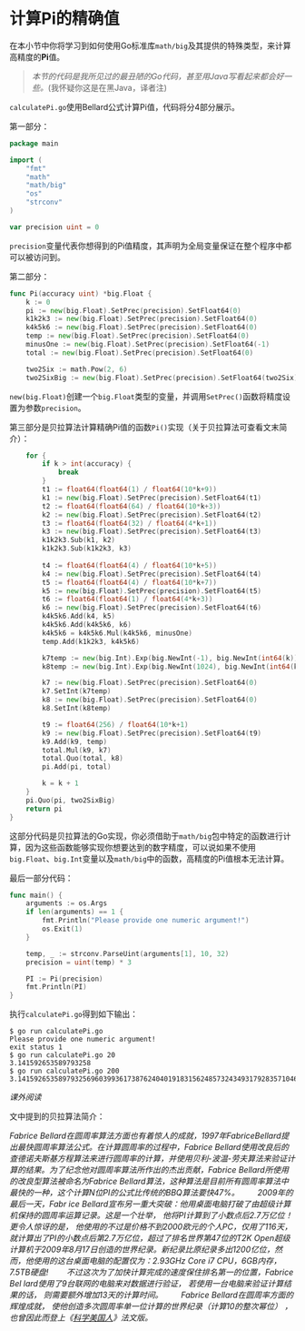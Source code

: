 # 计算Pi的精确值

在本小节中你将学习到如何使用Go标准库`math/big`及其提供的特殊类型，来计算高精度的**Pi**值。

> *本节的代码是我所见过的最丑陋的Go代码，甚至用Java写看起来都会好一些。*(我怀疑你这是在黑Java，译者注)

`calculatePi.go`使用Bellard公式计算Pi值，代码将分4部分展示。

第一部分：

```go
package main

import (
	"fmt"
	"math"
	"math/big"
	"os"
	"strconv"
)

var precision uint = 0
```

`precision`变量代表你想得到的Pi值精度，其声明为全局变量保证在整个程序中都可以被访问到。

第二部分：

```go
func Pi(accuracy uint) *big.Float {
	k := 0
	pi := new(big.Float).SetPrec(precision).SetFloat64(0)
	k1k2k3 := new(big.Float).SetPrec(precision).SetFloat64(0)
	k4k5k6 := new(big.Float).SetPrec(precision).SetFloat64(0)
	temp := new(big.Float).SetPrec(precision).SetFloat64(0)
	minusOne := new(big.Float).SetPrec(precision).SetFloat64(-1)
	total := new(big.Float).SetPrec(precision).SetFloat64(0)

	two2Six := math.Pow(2, 6)
	two2SixBig := new(big.Float).SetPrec(precision).SetFloat64(two2Six)
```

`new(big.Float)`创建一个`big.Float`类型的变量，并调用`SetPrec()`函数将精度设置为参数`precision`。

第三部分是贝拉算法计算精确Pi值的函数`Pi()`实现（关于贝拉算法可查看文末简介）：

```go
	for {
		if k > int(accuracy) {
			break
		}
		t1 := float64(float64(1) / float64(10*k+9))
		k1 := new(big.Float).SetPrec(precision).SetFloat64(t1)
		t2 := float64(float64(64) / float64(10*k+3))
		k2 := new(big.Float).SetPrec(precision).SetFloat64(t2)
		t3 := float64(float64(32) / float64(4*k+1))
		k3 := new(big.Float).SetPrec(precision).SetFloat64(t3)
		k1k2k3.Sub(k1, k2)
		k1k2k3.Sub(k1k2k3, k3)
	
		t4 := float64(float64(4) / float64(10*k+5))
		k4 := new(big.Float).SetPrec(precision).SetFloat64(t4)
		t5 := float64(float64(4) / float64(10*k+7))
		k5 := new(big.Float).SetPrec(precision).SetFloat64(t5)
		t6 := float64(float64(1) / float64(4*k+3))
		k6 := new(big.Float).SetPrec(precision).SetFloat64(t6)
		k4k5k6.Add(k4, k5)
		k4k5k6.Add(k4k5k6, k6)
		k4k5k6 = k4k5k6.Mul(k4k5k6, minusOne)
		temp.Add(k1k2k3, k4k5k6)

		k7temp := new(big.Int).Exp(big.NewInt(-1), big.NewInt(int64(k)), nil)
		k8temp := new(big.Int).Exp(big.NewInt(1024), big.NewInt(int64(k)), nil)

		k7 := new(big.Float).SetPrec(precision).SetFloat64(0)
		k7.SetInt(k7temp)
		k8 := new(big.Float).SetPrec(precision).SetFloat64(0)
		k8.SetInt(k8temp)

		t9 := float64(256) / float64(10*k+1)
		k9 := new(big.Float).SetPrec(precision).SetFloat64(t9)
		k9.Add(k9, temp)
		total.Mul(k9, k7)
		total.Quo(total, k8)
		pi.Add(pi, total)

		k = k + 1
	}
	pi.Quo(pi, two2SixBig)
	return pi
}
```

这部分代码是贝拉算法的Go实现，你必须借助于`math/big`包中特定的函数进行计算，因为这些函数能够实现你想要达到的数字精度，可以说如果不使用`big.Float`、`big.Int`变量以及`math/big`中的函数，高精度的Pi值根本无法计算。

最后一部分代码：

```go
func main() {
	arguments := os.Args
	if len(arguments) == 1 {
		fmt.Println("Please provide one numeric argument!")
		os.Exit(1)
	}

	temp, _ := strconv.ParseUint(arguments[1], 10, 32)
	precision = uint(temp) * 3

	PI := Pi(precision)
	fmt.Println(PI)
}
```

执行`calculatePi.go`得到如下输出：

```shell
$ go run calculatePi.go
Please provide one numeric argument!
exit status 1
$ go run calculatePi.go 20
3.141592653589793258
$ go run calculatePi.go 200
3.141592653589793256960399361738762404019183156248573243493179283571046450248913467118511784317615354282017929416292809050813937875283435610586313363548602436768047706489838924381929
```

*课外阅读*

文中提到的贝拉算法简介：

*Fabrice Bellard在圆周率算法方面也有着惊人的成就，1997年FabriceBellard提出最快圆周率算法公式。在计算圆周率的过程中，Fabrice Bellard使用改良后的查德诺夫斯基方程算法来进行圆周率的计算，并使用贝利-波温-劳夫算法来验证计算的结果。为了纪念他对圆周率算法所作出的杰出贡献，Fabrice Bellard所使用的改良型算法被命名为Fabrice Bellard算法，这种算法是目前所有圆周率算法中最快的一种，这个计算N位PI的公式比传统的BBQ算法要快47%。
　　2009年的最后一天，Fabr ice Bellard宣布另一重大突破：他用桌面电脑打破了由超级计算机保持的圆周率运算记录。这是一个壮举， 他将PI计算到了小数点后2.7万亿位！更令人惊讶的是， 他使用的不过是价格不到2000欧元的个人PC，仅用了116天，就计算出了PI的小数点后第2.7万亿位，超过了排名世界第47位的T2K Open超级计算机于2009年8月17日创造的世界纪录。新纪录比原纪录多出1200亿位，然而，他使用的这台桌面电脑的配置仅为：2.93GHz Core i7 CPU，6GB内存，7.5TB硬盘!
　　不过这次为了加快计算完成的速度保住排名第一的位置，Fabrice Bel lard使用了9台联网的电脑来对数据进行验证， 若使用一台电脑来验证计算结果的话， 则需要额外增加13天的计算时间。
　　Fabrice Bellard在圆周率方面的辉煌成就， 使他创造多次圆周率单一位计算的世界纪录（计算10的整次幂位） ， 也曾因此而登上《[科学美国人](https://baike.baidu.com/item/%E7%A7%91%E5%AD%A6%E7%BE%8E%E5%9B%BD%E4%BA%BA/810009)》法文版。*
